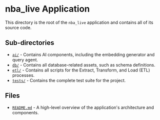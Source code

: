 # nba_live Application

This directory is the root of the `nba_live` application and contains all of its source code.

## Sub-directories

*   [`ai/`](ai/) - Contains AI components, including the embedding generator and query agent.
*   [`db/`](db/) - Contains all database-related assets, such as schema definitions.
*   [`etl/`](etl/) - Contains all scripts for the Extract, Transform, and Load (ETL) processes.
*   [`tests/`](tests/) - Contains the complete test suite for the project.

## Files

*   [`README.md`](README.md) - A high-level overview of the application's architecture and components.